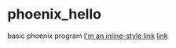 # phoenix_hello
basic phoenix program
[I'm an inline-style link](https://www.google.com)
[link](https://github.com/Amplify-Social/game_center/blob/dev/SampleClientSocketSetup/Podfile)
